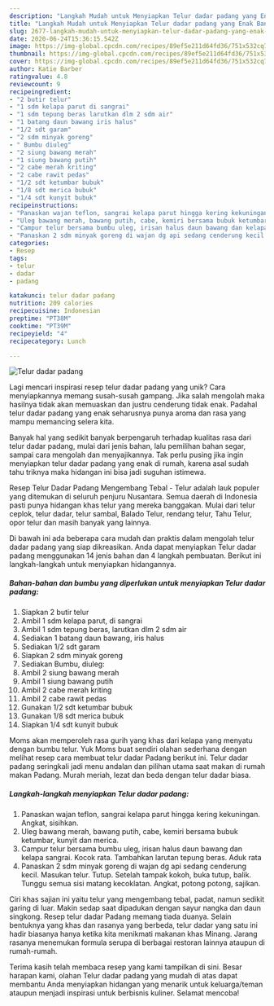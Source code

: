 ```yaml
---
description: "Langkah Mudah untuk Menyiapkan Telur dadar padang yang Enak Banget"
title: "Langkah Mudah untuk Menyiapkan Telur dadar padang yang Enak Banget"
slug: 2677-langkah-mudah-untuk-menyiapkan-telur-dadar-padang-yang-enak-banget
date: 2020-06-24T15:36:15.542Z
image: https://img-global.cpcdn.com/recipes/89ef5e211d64fd36/751x532cq70/telur-dadar-padang-foto-resep-utama.jpg
thumbnail: https://img-global.cpcdn.com/recipes/89ef5e211d64fd36/751x532cq70/telur-dadar-padang-foto-resep-utama.jpg
cover: https://img-global.cpcdn.com/recipes/89ef5e211d64fd36/751x532cq70/telur-dadar-padang-foto-resep-utama.jpg
author: Katie Barber
ratingvalue: 4.8
reviewcount: 9
recipeingredient:
- "2 butir telur"
- "1 sdm kelapa parut di sangrai"
- "1 sdm tepung beras larutkan dlm 2 sdm air"
- "1 batang daun bawang iris halus"
- "1/2 sdt garam"
- "2 sdm minyak goreng"
- " Bumbu diuleg"
- "2 siung bawang merah"
- "1 siung bawang putih"
- "2 cabe merah kriting"
- "2 cabe rawit pedas"
- "1/2 sdt ketumbar bubuk"
- "1/8 sdt merica bubuk"
- "1/4 sdt kunyit bubuk"
recipeinstructions:
- "Panaskan wajan teflon, sangrai kelapa parut hingga kering kekuningan. Angkat, sisihkan."
- "Uleg bawang merah, bawang putih, cabe, kemiri bersama bubuk ketumbar, kunyit dan merica."
- "Campur telur bersama bumbu uleg, irisan halus daun bawang dan kelapa sangrai. Kocok rata. Tambahkan larutan tepung beras. Aduk rata"
- "Panaskan 2 sdm minyak goreng di wajan dg api sedang cenderung kecil. Masukan telur. Tutup. Setelah tampak kokoh, buka tutup, balik. Tunggu semua sisi matang kecoklatan. Angkat, potong potong, sajikan."
categories:
- Resep
tags:
- telur
- dadar
- padang

katakunci: telur dadar padang 
nutrition: 209 calories
recipecuisine: Indonesian
preptime: "PT38M"
cooktime: "PT39M"
recipeyield: "4"
recipecategory: Lunch

---
```



![Telur dadar padang](https://img-global.cpcdn.com/recipes/89ef5e211d64fd36/751x532cq70/telur-dadar-padang-foto-resep-utama.jpg)

Lagi mencari inspirasi resep telur dadar padang yang unik? Cara menyiapkannya memang susah-susah gampang. Jika salah mengolah maka hasilnya tidak akan memuaskan dan justru cenderung tidak enak. Padahal telur dadar padang yang enak seharusnya punya aroma dan rasa yang mampu memancing selera kita.

Banyak hal yang sedikit banyak berpengaruh terhadap kualitas rasa dari telur dadar padang, mulai dari jenis bahan, lalu pemilihan bahan segar, sampai cara mengolah dan menyajikannya. Tak perlu pusing jika ingin menyiapkan telur dadar padang yang enak di rumah, karena asal sudah tahu triknya maka hidangan ini bisa jadi suguhan istimewa.

Resep Telur Dadar Padang Mengembang Tebal - Telur adalah lauk populer yang ditemukan di seluruh penjuru Nusantara. Semua daerah di Indonesia pasti punya hidangan khas telur yang mereka banggakan. Mulai dari telur ceplok, telur dadar, telur sambal, Balado Telur, rendang telur, Tahu Telur, opor telur dan masih banyak yang lainnya.


Di bawah ini ada beberapa cara mudah dan praktis dalam mengolah telur dadar padang yang siap dikreasikan. Anda dapat menyiapkan Telur dadar padang menggunakan 14 jenis bahan dan 4 langkah pembuatan. Berikut ini langkah-langkah untuk menyiapkan hidangannya.

<!--inarticleads1-->

##### Bahan-bahan dan bumbu yang diperlukan untuk menyiapkan Telur dadar padang:

1. Siapkan 2 butir telur
1. Ambil 1 sdm kelapa parut, di sangrai
1. Ambil 1 sdm tepung beras, larutkan dlm 2 sdm air
1. Sediakan 1 batang daun bawang, iris halus
1. Sediakan 1/2 sdt garam
1. Siapkan 2 sdm minyak goreng
1. Sediakan  Bumbu, diuleg:
1. Ambil 2 siung bawang merah
1. Ambil 1 siung bawang putih
1. Ambil 2 cabe merah kriting
1. Ambil 2 cabe rawit pedas
1. Gunakan 1/2 sdt ketumbar bubuk
1. Gunakan 1/8 sdt merica bubuk
1. Siapkan 1/4 sdt kunyit bubuk


Moms akan memperoleh rasa gurih yang khas dari kelapa yang menyatu dengan bumbu telur. Yuk Moms buat sendiri olahan sederhana dengan melihat resep cara membuat telur dadar Padang berikut ini. Telur dadar padang seringkali jadi menu andalan dan pilihan utama saat makan di rumah makan Padang. Murah meriah, lezat dan beda dengan telur dadar biasa. 

<!--inarticleads2-->

##### Langkah-langkah menyiapkan Telur dadar padang:

1. Panaskan wajan teflon, sangrai kelapa parut hingga kering kekuningan. Angkat, sisihkan.
1. Uleg bawang merah, bawang putih, cabe, kemiri bersama bubuk ketumbar, kunyit dan merica.
1. Campur telur bersama bumbu uleg, irisan halus daun bawang dan kelapa sangrai. Kocok rata. Tambahkan larutan tepung beras. Aduk rata
1. Panaskan 2 sdm minyak goreng di wajan dg api sedang cenderung kecil. Masukan telur. Tutup. Setelah tampak kokoh, buka tutup, balik. Tunggu semua sisi matang kecoklatan. Angkat, potong potong, sajikan.


Ciri khas sajian ini yaitu telur yang mengembang tebal, padat, namun sedikit garing di luar. Makin sedap saat dipadukan dengan sayur nangka dan daun singkong. Resep telur dadar Padang memang tiada duanya. Selain bentuknya yang khas dan rasanya yang berbeda, telur dadar yang satu ini hadir biasanya hanya ketika kita menikmati makanan khas Minang. Jarang rasanya menemukan formula serupa di berbagai restoran lainnya ataupun di rumah-rumah. 

Terima kasih telah membaca resep yang kami tampilkan di sini. Besar harapan kami, olahan Telur dadar padang yang mudah di atas dapat membantu Anda menyiapkan hidangan yang menarik untuk keluarga/teman ataupun menjadi inspirasi untuk berbisnis kuliner. Selamat mencoba!
